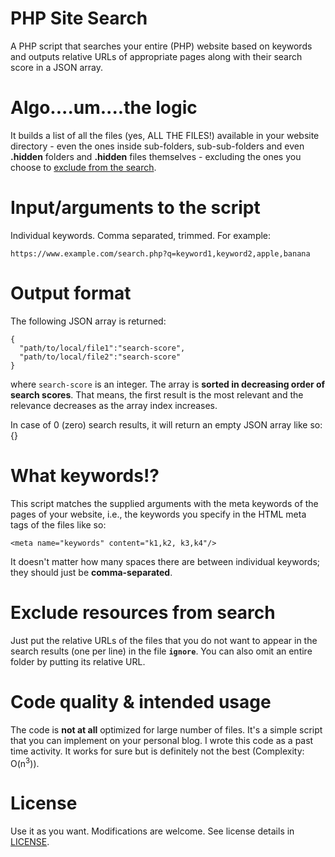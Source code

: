 # PHP Site Search
A PHP script that searches your entire (PHP) website based on keywords and outputs relative URLs of appropriate pages along with their search score in a JSON array.

# Algo....um....the logic
It builds a list of all the files (yes, ALL THE FILES!) available in your website directory - even the ones inside sub-folders, sub-sub-folders and even **.hidden** folders and **.hidden** files themselves - excluding the ones you choose to <a href="#exclude-resources-from-search">exclude from the search</a>.

# Input/arguments to the script
Individual keywords. Comma separated, trimmed. For example:  

    https://www.example.com/search.php?q=keyword1,keyword2,apple,banana

# Output format
The following JSON array is returned:  

    {
      "path/to/local/file1":"search-score",
      "path/to/local/file2":"search-score"
    }
    
where `search-score` is an integer. The array is **sorted in decreasing order of search scores**. That means, the first result is the most relevant and the relevance decreases as the array index increases.  

In case of 0 (zero) search results, it will return an empty JSON array like so:  
    {}

# What keywords!?
This script matches the supplied arguments with the meta keywords of the pages of your website, i.e., the keywords you specify in the HTML meta tags of the files like so:  

    <meta name="keywords" content="k1,k2, k3,k4"/>
It doesn't matter how many spaces there are between individual keywords; they should just be **comma-separated**.

# Exclude resources from search
Just put the relative URLs of the files that you do not want to appear in the search results (one per line) in the file **`ignore`**. You can also omit an entire folder by putting its relative URL.

# Code quality & intended usage
The code is **not at all** optimized for large number of files. It's a simple script that you can implement on your personal blog. I wrote this code as a past time activity. It works for sure but is definitely not the best (Complexity: O(n<sup>3</sup>)).

# License
Use it as you want. Modifications are welcome. See license details in <a href="https://github.com/progyadeep/php-site-search/blob/master/LICENSE">LICENSE</a>.
